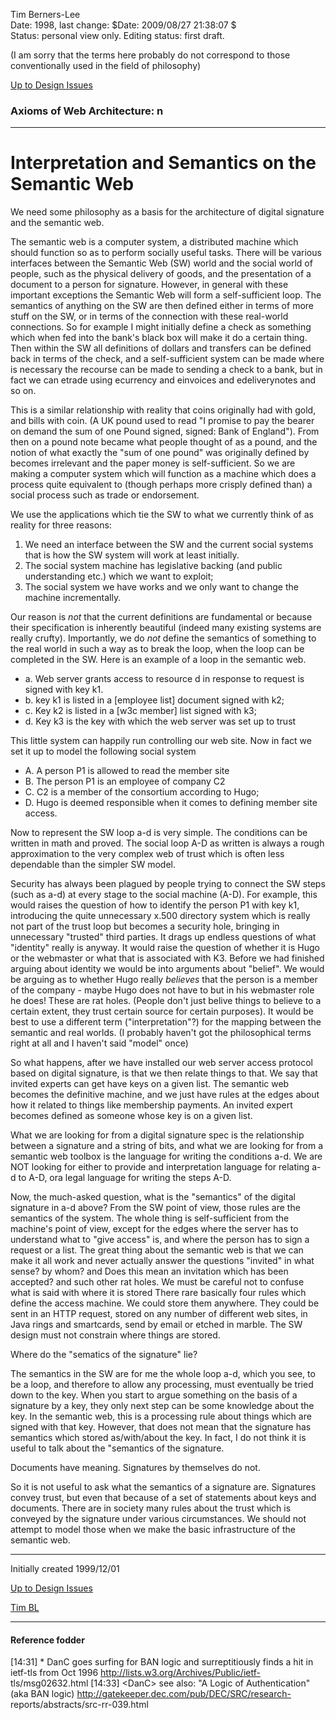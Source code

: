 Tim Berners-Lee  
Date: 1998, last change: $Date: 2009/08/27 21:38:07 $  
Status: personal view only. Editing status: first draft.

(I am sorry that the terms here probably do not correspond to those
conventionally used in the field of philosophy)

[Up to Design Issues](https://www.w3.org/DesignIssues/./)

###  Axioms of Web Architecture: n

* * *

#  Interpretation and Semantics on the Semantic Web

We need some philosophy as a basis for the architecture of digital signature
and the semantic web.

The semantic web is a computer system, a distributed machine which should
function so as to perform socially useful tasks. There will be various
interfaces between the Semantic Web (SW) world and the social world of people,
such as the physical delivery of goods, and the presentation of a document to
a person for signature. However, in general with these important exceptions
the Semantic Web will form a self-sufficient loop. The semantics of anything
on the SW are then defined either in terms of more stuff on the SW, or in
terms of the connection with these real-world connections. So for example I
might initially define a check as something which when fed into the bank's
black box will make it do a certain thing. Then within the SW all definitions
of dollars and transfers can be defined back in terms of the check, and a
self-sufficient system can be made where is necessary the recourse can be made
to sending a check to a bank, but in fact we can etrade using ecurrency and
einvoices and edeliverynotes and so on.

This is a similar relationship with reality that coins originally had with
gold, and bills with coin. (A UK pound used to read "I promise to pay the
bearer on demand the sum of one Pound signed, signed: Bank of England"). From
then on a pound note became what people thought of as a pound, and the notion
of what exactly the "sum of one pound" was originally defined by becomes
irrelevant and the paper money is self-sufficient. So we are making a computer
system which will function as a machine which does a process quite equivalent
to (though perhaps more crisply defined than) a social process such as trade
or endorsement.

We use the applications which tie the SW to what we currently think of as
reality for three reasons:

  1. We need an interface between the SW and the current social systems that is how the SW system will work at least initially. 
  2. The social system machine has legislative backing (and public understanding etc.) which we want to exploit; 
  3. The social system we have works and we only want to change the machine incrementally. 

Our reason is _not_ that the current definitions are fundamental or because
their specification is inherently beautiful (indeed many existing systems are
really crufty). Importantly, we do _not_ define the semantics of something to
the real world in such a way as to break the loop, when the loop can be
completed in the SW. Here is an example of a loop in the semantic web.

  * a. Web server grants access to resource d in response to request is signed with key k1. 
  * b. key k1 is listed in a [employee list] document signed with k2; 
  * c. Key k2 is listed in a [w3c member] list signed with k3; 
  * d. Key k3 is the key with which the web server was set up to trust 

This little system can happily run controlling our web site. Now in fact we
set it up to model the following social system

  * A. A person P1 is allowed to read the member site 
  * B. The person P1 is an employee of company C2 
  * C. C2 is a member of the consortium according to Hugo; 
  * D. Hugo is deemed responsible when it comes to defining member site access. 

Now to represent the SW loop a-d is very simple. The conditions can be written
in math and proved. The social loop A-D as written is always a rough
approximation to the very complex web of trust which is often less dependable
than the simpler SW model.

Security has always been plagued by people trying to connect the SW steps
(such as a-d) at every stage to the social machine (A-D). For example, this
would raises the question of how to identify the person P1 with key k1,
introducing the quite unnecessary x.500 directory system which is really not
part of the trust loop but becomes a security hole, bringing in unnecessary
"trusted" third parties. It drags up endless questions of what "identity"
really is anyway. It would raise the question of whether it is Hugo or the
webmaster or what that is associated with K3. Before we had finished arguing
about identity we would be into arguments about "belief". We would be arguing
as to whether Hugo really _believes_ that the person is a member of the
company - maybe Hugo does not have to but in his webmaster role he does! These
are rat holes. (People don't just belive things to believe to a certain
extent, they trust certain source for certain purposes). It would be best to
use a different term ("interpretation"?) for the mapping between the semantic
and real worlds. (I probably haven't got the philosophical terms right at all
and I haven't said "model" once)

So what happens, after we have installed our web server access protocol based
on digital signature, is that we then relate things to that. We say that
invited experts can get have keys on a given list. The semantic web becomes
the definitive machine, and we just have rules at the edges about how it
related to things like membership payments. An invited expert becomes defined
as someone whose key is on a given list.

What we are looking for from a digital signature spec is the relationship
between a signature and a string of bits, and what we are looking for from a
semantic web toolbox is the language for writing the conditions a-d. We are
NOT looking for either to provide and interpretation language for relating a-d
to A-D, ora legal language for writing the steps A-D.

Now, the much-asked question, what is the "semantics" of the digital signature
in a-d above? From the SW point of view, those rules are the semantics of the
system. The whole thing is self-sufficient from the machine's point of view,
except for the edges where the server has to understand what to "give access"
is, and where the person has to sign a request or a list. The great thing
about the semantic web is that we can make it all work and never actually
answer the questions "invited" in what sense? by whom? and Does this mean an
invitation which has been accepted? and such other rat holes. We must be
careful not to confuse what is said with where it is stored There rare
basically four rules which define the access machine. We could store them
anywhere. They could be sent in an HTTP request, stored on any number of
different web sites, in Java rings and smartcards, send by email or etched in
marble. The SW design must not constrain where things are stored.

Where do the "sematics of the signature" lie?

The semantics in the SW are for me the whole loop a-d, which you see, to be a
loop, and therefore to allow any processing, must eventually be tried down to
the key. When you start to argue something on the basis of a signature by a
key, they only next step can be some knowledge about the key. In the semantic
web, this is a processing rule about things which are signed with that key.
However, that does not mean that the signature has semantics which stored
as/with/about the key. In fact, I do not think it is useful to talk about the
"semantics of the signature.

Documents have meaning. Signatures by themselves do not.

So it is not useful to ask what the semantics of a signature are. Signatures
convey trust, but even that because of a set of statements about keys and
documents. There are in society many rules about the trust which is conveyed
by the signature under various circumstances. We should not attempt to model
those when we make the basic infrastructure of the semantic web.

* * *

Initially created 1999/12/01

[Up to Design Issues](https://www.w3.org/DesignIssues/Overview.html)

[Tim BL](https://www.w3.org/People/Berners-Lee)

* * *

####  Reference fodder

[14:31] * DanC goes surfing for BAN logic and surreptitiously finds a hit in
ietf-tls from Oct 1996 http://lists.w3.org/Archives/Public/ietf-
tls/msg02632.html [14:33] &lt;DanC&gt; see also: "A Logic of Authentication"
(aka BAN logic) http://gatekeeper.dec.com/pub/DEC/SRC/research-
reports/abstracts/src-rr-039.html

